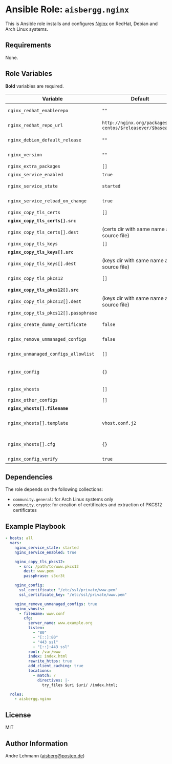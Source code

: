 # Ansible Role: `aisbergg.nginx`

This is Ansible role installs and configures [Nginx](https://www.nginx.com) on RedHat, Debian and Arch Linux systems.

## Requirements

None.

## Role Variables

**Bold** variables are required.

| Variable | Default | Comments |
|----------|---------|----------|
| `nginx_redhat_enablerepo` | `""` | Enable a repository for installation on RedHat systems. |
| `nginx_redhat_repo_url` | `http://nginx.org/packages/`<br>`centos/$releasever/$basearch/` | Repository URL for official Nginx releases on RedHat systems. |
| `nginx_debian_default_release` | `""` | Select a default release on Debian systems. |
| `nginx_version` | `""` | Specific version of Nginx to install (must be available in repository). |
| `nginx_extra_packages` | `[]` | Extra packages to install along with Nginx |
| `nginx_service_enabled` | `true` | Enable/Disable the Nginx service |
| `nginx_service_state` | `started` | Service run state (Possible values: started, restarted, stopped) |
| `nginx_service_reload_on_change` | `true` | Reload Nginx service on configuration changes. |
| `nginx_copy_tls_certs` | `[]` | List of TLS certificates to copy |
| **`nginx_copy_tls_certs[].src`** |  | Source path of the certificate file |
| `nginx_copy_tls_certs[].dest` | (certs dir with same name as source file) | Destination path of the certificate file |
| `nginx_copy_tls_keys` | `[]` | List of TLS keys to copy |
| **`nginx_copy_tls_keys[].src`** |  | Source path of the key file |
| `nginx_copy_tls_keys[].dest` | (keys dir with same name as source file) | Destination path of the key file |
| `nginx_copy_tls_pkcs12` | `[]` | List of TLS PKCS12 files to copy and extract |
| **`nginx_copy_tls_pkcs12[].src`** |  | Source path of the PKCS12 file |
| `nginx_copy_tls_pkcs12[].dest` | (keys dir with same name as source file) | Destination path of the PKCS12 file |
| `nginx_copy_tls_pkcs12[].passphrase` |  | Passphrase for certificate extraction |
| `nginx_create_dummy_certificate` | `false` | Create a dummy certificate, that can be used for testing or other purposes. |
| `nginx_remove_unmanaged_configs` | `false` | Remove configurations from conf.d, which are not managed using Ansible |
| `nginx_unmanaged_configs_allowlist` | `[]` | List of file names to exclude when removing unmanaged configs. |
| `nginx_config` | `{}` | Variables (`cfg`) used in the main configuration file ([templates/etc/nginx/nginx.conf.j2](templates/etc/nginx/nginx.conf.j2)) |
| `nginx_vhosts` | `[]` | List of vhost configurations in `/etc/nginx/conf.d` |
| `nginx_other_configs` | `[]` | List other configurations in `/etc/nginx` |
| **`nginx_vhosts[].filename`** |  | Filename for the vhost config |
| `nginx_vhosts[].template` | `vhost.conf.j2` | Template file to use for creating the vhost config (default one: [templates/etc/nginx/conf.d/vhost.conf.j2](templates/etc/nginx/conf.d/vhost.conf.j2)) |
| `nginx_vhosts[].cfg` | `{}` | Variables (`cfg`) used in the vhost template (check out the [default template](templates/etc/nginx/conf.d/vhost.conf.j2) for possible values) |
| `nginx_config_verify` | `true` | Enable config verification |

## Dependencies

The role depends on the following collections:

- `community.general`: for Arch Linux systems only
- `community.crypto`: for creation of certificates and extraction of PKCS12 certificates

## Example Playbook

```yaml
- hosts: all
  vars:
    nginx_service_state: started
    nginx_service_enabled: true

    nginx_copy_tls_pkcs12:
      - src: /path/to/www.pkcs12
        dest: www.pem
        passphrase: s3cr3t

    nginx_config:
      ssl_certificate: "/etc/ssl/private/www.pem"
      ssl_certificate_key: "/etc/ssl/private/www.pem"

    nginx_remove_unmanaged_configs: true
    nginx_vhosts:
      - filename: www.conf
        cfg:
          server_name: www.example.org
          listen:
            - "80"
            - "[::]:80"
            - "443 ssl"
            - "[::]:443 ssl"
          root: /var/www
          index: index.html
          rewrite_https: true
          add_client_caching: true
          locations:
            - match: /
              directives: |-
                try_files $uri $uri/ /index.html;

  roles:
    - aisbergg.nginx
```

## License

MIT

## Author Information

Andre Lehmann (aisberg@posteo.de)
